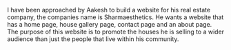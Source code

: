 I have been approached by Aakesh to build a website for his real estate company,  the companies name is Sharmaesthetics. He wants a website that has a home page, house gallery page, contact page and an about page.
The purpose of this website is to promote the houses he is selling to a wider audience than just the people that live within his community.
